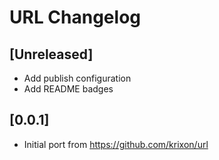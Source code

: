 <!-- Keep a Changelog guide -> https://keepachangelog.com -->

# URL Changelog

## [Unreleased]
- Add publish configuration
- Add README badges

## [0.0.1]
- Initial port from https://github.com/krixon/url

